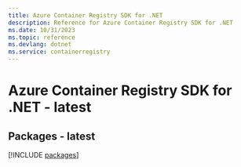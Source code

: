 ```yaml
---
title: Azure Container Registry SDK for .NET
description: Reference for Azure Container Registry SDK for .NET
ms.date: 10/31/2023
ms.topic: reference
ms.devlang: dotnet
ms.service: containerregistry
---
```

# Azure Container Registry SDK for .NET - latest
## Packages - latest
[!INCLUDE [packages](container-registry-index.md)]